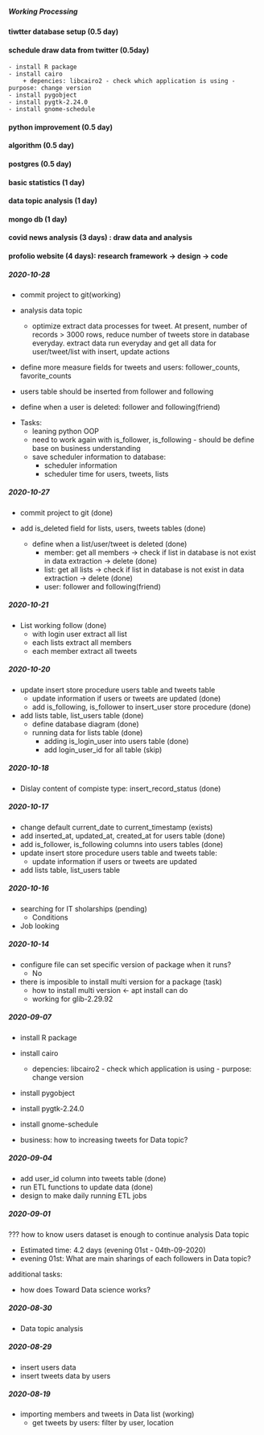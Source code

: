 ##### Working Processing

#### tiwtter database setup (0.5 day)
#### schedule draw data from twitter (0.5day)
    - install R package
    - install cairo
        + depencies: libcairo2 - check which application is using - purpose: change version
    - install pygobject
    - install pygtk-2.24.0
    - install gnome-schedule 
#### python improvement (0.5 day)
#### algorithm (0.5 day)
#### postgres (0.5 day)
#### basic statistics (1 day)
#### data topic analysis (1 day)
#### mongo db (1 day)
#### covid news analysis (3 days) : draw data and analysis
#### profolio website (4 days): research framework -> design -> code


##### 2020-10-28
- commit project to git(working)
- analysis data topic
    + optimize extract data processes for tweet. At present, number of records > 3000 rows, reduce number of tweets store in database everyday. extract data run everyday and get all data for user/tweet/list with insert, update actions
- define more measure fields for tweets and users: follower_counts, favorite_counts

- users table should be inserted from follower and following
- define when a user is deleted: follower and following(friend)

* Tasks:
    - leaning python OOP
    - need to work again with is_follower, is_following - should be define base on business understanding
    - save scheduler information to database:
        + scheduler information
        + scheduler time for users, tweets, lists

##### 2020-10-27
- commit project to git (done) 

- add is_deleted field for lists, users, tweets tables (done)    
    + define when a list/user/tweet is deleted (done)
        + member: get all members -> check if list in database is not exist in data extraction -> delete (done)
        + list: get all lists -> check if list in database is not exist in data extraction -> delete (done)
        + user: follower and following(friend) 

##### 2020-10-21
- List working follow (done)
    + with login user extract all list
    + each lists extract all members
    + each member extract all tweets

##### 2020-10-20
- update insert store procedure users table and tweets table
    + update information if users or tweets are updated (done)
    + add is_following, is_follower to insert_user store procedure (done)
- add lists table, list_users table (done)
    + define database diagram (done)
    + running data for lists table (done)
        + adding is_login_user into users table (done)
        + add login_user_id for all table (skip)


##### 2020-10-18
- Dislay content of compiste type: insert_record_status (done)

##### 2020-10-17
- change default current_date to current_timestamp (exists)
- add inserted_at, updated_at, created_at for users table (done)
- add is_follower, is_following columns into users tables (done)
- update insert store procedure users table and tweets table:
    + update information if users or tweets are updated
- add lists table, list_users table

##### 2020-10-16
- searching for IT sholarships (pending)
    + Conditions 
- Job looking

##### 2020-10-14
- configure file can set specific version of package when it runs?
    + No
- there is imposible to install multi version for a package (task)
    + how to install multi version <- apt install can do
    + working for glib-2.29.92

##### 2020-09-07
- install R package
- install cairo
    + depencies: libcairo2 - check which application is using - purpose: change version
- install pygobject
- install pygtk-2.24.0
- install gnome-schedule 

- business: how to increasing tweets for Data topic?

##### 2020-09-04
- add user_id column into tweets table (done)
- run ETL functions to update data (done)
- design to make daily running ETL jobs 

##### 2020-09-01

??? how to know users dataset is enough to continue analysis Data topic
- Estimated time: 4.2 days (evening 01st - 04th-09-2020)
- evening 01st: What are main sharings of each followers in Data topic?

additional tasks:
- how does Toward Data science works?

##### 2020-08-30
- Data topic analysis

##### 2020-08-29
- insert users data
- insert tweets data by users

##### 2020-08-19
- importing members and tweets in Data list (working)
    + get tweets by users: filter by user, location
